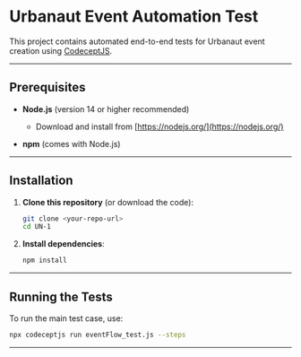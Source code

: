 # Urbanaut Event Automation Test

This project contains automated end-to-end tests for Urbanaut event creation using [CodeceptJS](https://codecept.io/).

---

## Prerequisites

- **Node.js** (version 14 or higher recommended)
  - Download and install from [https://nodejs.org/](https://nodejs.org/)

- **npm** (comes with Node.js)

---

## Installation

1. **Clone this repository** (or download the code):

   ```sh
   git clone <your-repo-url>
   cd UN-1
   ```

2. **Install dependencies**:

   ```sh
   npm install
   ```

---

## Running the Tests

To run the main test case, use:

```sh
npx codeceptjs run eventFlow_test.js --steps
```

---
